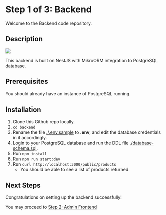 # Step 1 of 3: Backend

Welcome to the Backend code repository.

## Description

<p>
<img src="https://myshopproductsimages.s3.ap-southeast-1.amazonaws.com/archi-backend.png" />
</p>

This backend is built on NestJS with MikroORM integration to PostgreSQL database. 

## Prerequisites

You should already have an instance of PostgreSQL running.

## Installation

1. Clone this Github repo locally.
2. `cd backend`
3. Rename the file [./.env.sample](./.env.sample) to **.env**, and edit the database credentials in it accordingly.
4. Login to your PostgreSQL database and run the DDL file [./database-schema.sql](./database-schema.sql).
5. Run `npm install`
6. Run `npm run start:dev`
7. Run `curl http://localhost:3000/public/products`
   - You should be able to see a list of products returned. 

## Next Steps

Congratulations on setting up the backend successfully! 

You may proceed to [Step 2: Admin Frontend](../frontend/)